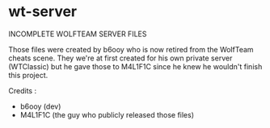 # wt-server
INCOMPLETE WOLFTEAM SERVER FILES

Those files were created by b6ooy who is now retired from the WolfTeam cheats scene.
They we're at first created for his own private server (WTClassic) but he gave those to M4L1F1C since he knew he wouldn't finish this project.

Credits :
- b6ooy (dev)
- M4L1F1C (the guy who publicly released those files)

